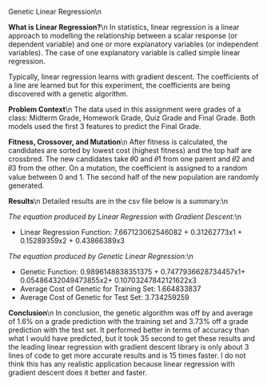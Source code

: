 Genetic Linear Regression\n

**What is Linear Regression?**\n
In statistics, linear regression is a linear approach to modelling the relationship between a scalar response (or dependent variable) and one or more explanatory variables (or independent variables). The case of one explanatory variable is called simple linear regression.

Typically, linear regression learns with gradient descent. The coefficients of a line are learned but for this experiment, the coefficients are being discovered with a genetic algorithm.

**Problem Context**\n
The data used in this assignment were grades of a class: Midterm Grade, Homework Grade, Quiz Grade and Final Grade. Both models used the first 3 features to predict the Final Grade.

**Fitness, Crossover, and Mutation**\n
After fitness is calculated, the candidates are sorted by lowest cost (highest fitness) and the top half are crossbred. The new candidates take 𝜃0 and 𝜃1 from one parent and 𝜃2 and 𝜃3 from the other. On a mutation, the coefficient is assigned to a random value between 0 and 1. The second half of the new population are randomly generated.

**Results**\n
Detailed results are in the csv file below is a summary:\n

*The equation produced by Linear Regression with Gradient Descent:*\n
* Linear Regression Function: 7.667123062546082 + 0.31262773x1 + 0.15289359x2 + 0.43866389x3

*The equation produced by Genetic Linear Regression:*\n
* Genetic Function: 0.9896148838351375 + 0.7477936628734457x1+ 0.05486432049473855x2+ 0.10703247842121622x3
* Average Cost of Genetic for Training Set: 1.664833837
* Average Cost of Genetic for Test Set: 3.734259259

**Conclusion**\n
In conclusion, the genetic algorithm was off by and average of 1.6% on a grade prediction with the training set and 3.73% off a grade prediction with the test set. It performed better in terms of accuracy than what I would have predicted, but it took 35 second to get these results and the leading linear regression with gradient descent library is only about 3 lines of code to get more accurate results and is 15 times faster. I do not think this has any realistic application because linear regression with gradient descent does it better and faster.
